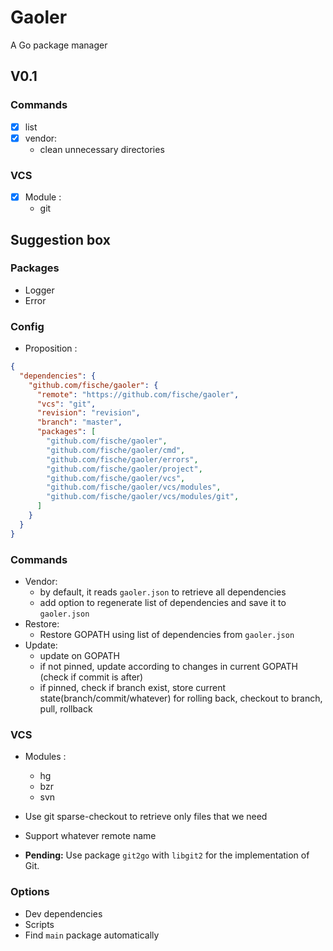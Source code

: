 # Gaoler

A Go package manager

## V0.1

### Commands

- [x] list
- [x] vendor:
  - clean unnecessary directories

### VCS

* [x] Module :
  - git

## Suggestion box

### Packages

* Logger
* Error

### Config

* Proposition :

```json
{
  "dependencies": {
    "github.com/fische/gaoler": {
      "remote": "https://github.com/fische/gaoler",
      "vcs": "git",
      "revision": "revision",
      "branch": "master",
      "packages": [
        "github.com/fische/gaoler",
        "github.com/fische/gaoler/cmd",
        "github.com/fische/gaoler/errors",
        "github.com/fische/gaoler/project",
        "github.com/fische/gaoler/vcs",
        "github.com/fische/gaoler/vcs/modules",
        "github.com/fische/gaoler/vcs/modules/git",
      ]
    }
  }
}
```

### Commands

* Vendor:
  - by default, it reads `gaoler.json` to retrieve all dependencies
  - add option to regenerate list of dependencies and save it to `gaoler.json`
* Restore:
  - Restore GOPATH using list of dependencies from `gaoler.json`
* Update:
  - update on GOPATH
  - if not pinned, update according to changes in current GOPATH (check if commit is after)
  - if pinned, check if branch exist, store current state(branch/commit/whatever) for rolling back, checkout to branch, pull, rollback


### VCS

* Modules :
  - hg
  - bzr
  - svn
* Use git sparse-checkout to retrieve only files that we need
* Support whatever remote name

* **Pending:** Use package `git2go` with `libgit2` for the implementation of Git.

### Options

* Dev dependencies
* Scripts
* Find `main` package automatically
